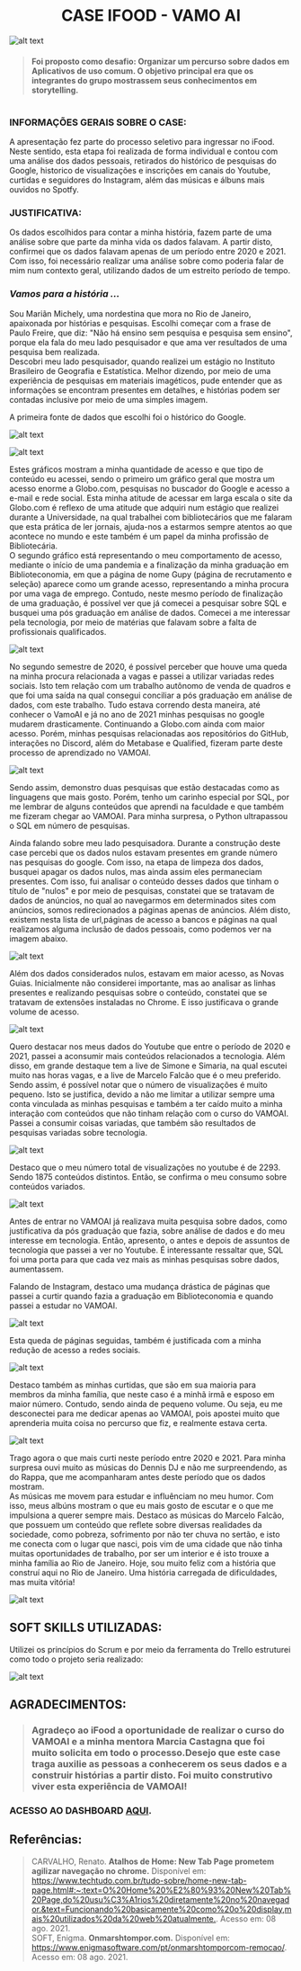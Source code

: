 # <h1 align="center"> CASE IFOOD - VAMO AI </h1> 


![alt text](https://ik.imagekit.io/1l7l6t1ogvv/imagem-01_a9WoqT-TxmT.PNG?updatedAt=1628776812647)

> #### Foi proposto como desafio: Organizar um percurso sobre dados em Aplicativos de uso comum. O objetivo principal era que os integrantes do grupo mostrassem seus conhecimentos em storytelling.

#

### __INFORMAÇÕES GERAIS SOBRE O CASE:__ 

A apresentação fez parte do processo seletivo para ingressar no iFood. Neste sentido, esta etapa foi realizada de forma individual e contou com uma análise dos dados pessoais, retirados do histórico de pesquisas do Google, historico de visualizações e inscrições em canais do Youtube, curtidas e seguidores do Instagram, além das músicas e álbuns mais ouvidos no Spotfy.

### __JUSTIFICATIVA:__

Os dados escolhidos para contar a minha história, fazem parte de uma análise sobre que parte da minha vida os dados falavam. A partir disto, confirmei que os dados falavam apenas de um período entre 2020 e 2021. Com isso, foi necessário realizar uma análise sobre como poderia falar de mim num contexto geral, utilizando dados de um estreito período de tempo. 

### __*Vamos para a história ...*__

Sou Mariãn Michely, uma nordestina que mora no Rio de Janeiro, apaixonada por histórias e pesquisas. Escolhi começar com a frase de Paulo Freire, que diz: "Não há ensino sem pesquisa e pesquisa sem ensino", porque ela fala do meu lado pesquisador e que ama ver resultados de uma pesquisa bem realizada.  
Descobri meu lado pesquisador, quando realizei um estágio no Instituto Brasileiro de Geografia e Estatística. Melhor dizendo, por meio de uma experiência de pesquisas em materiais imagéticos, pude entender que as informações se encontram presentes em detalhes, e histórias podem ser contadas inclusive por meio de uma simples imagem.  
  
A primeira fonte de dados que escolhi foi o histórico do Google.  
  
![alt text](https://ik.imagekit.io/1l7l6t1ogvv/imagem-02_35DDfLVBVv4J.PNG?updatedAt=1628777348234)  

![alt text](https://ik.imagekit.io/1l7l6t1ogvv/imagem-03_mv15oBJBLn.PNG?updatedAt=1628777348547) 

  
Estes gráficos mostram a minha quantidade de acesso e que tipo de conteúdo eu acessei, sendo o primeiro um gráfico geral que mostra um acesso enorme a Globo.com, pesquisas no buscador do Google e acesso a e-mail e rede social. Esta minha atitude de acessar em larga escala o site da Globo.com é reflexo de uma atitude que adquiri num estágio que realizei durante a Universidade, na qual trabalhei com bibliotecários que me falaram que esta prática de ler jornais, ajuda-nos a estarmos sempre atentos ao que acontece no mundo e este também é um papel da minha profissão de Bibliotecária.  
O segundo gráfico está representando o meu comportamento de acesso, mediante o início de uma pandemia e a finalização da minha graduação em Biblioteconomia, em que a página de nome Gupy (página de recrutamento e seleção) aparece como um grande acesso, representando a minha procura por uma vaga de emprego. Contudo, neste mesmo período de finalização de uma graduação, é possível ver que já comecei a pesquisar sobre SQL e busquei uma pós graduação em análise de dados. Comecei a me interessar pela tecnologia, por meio de matérias que falavam sobre a falta de profissionais qualificados.  

  
![alt text](https://ik.imagekit.io/1l7l6t1ogvv/imagem-04_L0jegfHphwN.PNG?updatedAt=1628777348219)

No segundo semestre de 2020, é possível perceber que houve uma queda na minha procura relacionada a vagas e passei a utilizar variadas redes sociais. Isto tem relação com um trabalho autônomo de venda de quadros e que foi uma saída na qual consegui conciliar a pós graduação em análise de dados, com este trabalho. Tudo estava correndo desta maneira, até conhecer o VamoAI e já no ano de 2021 minhas pesquisas no google mudarem drasticamente. Continuando a Globo.com ainda com maior acesso. Porém, minhas pesquisas relacionadas aos repositórios do GitHub, interações no Discord, além do Metabase e Qualified, fizeram parte deste processo de aprendizado no VAMOAI.  
  

![alt text](https://ik.imagekit.io/1l7l6t1ogvv/imagem-05_6KwxMd3BX.PNG?updatedAt=1628777348355)

Sendo assim, demonstro duas pesquisas que estão destacadas como as linguagens que mais gosto. Porém, tenho um carinho especial por SQL, por me lembrar de alguns conteúdos que aprendi na faculdade e que também me fizeram chegar ao VAMOAI. Para minha surpresa, o Python ultrapassou o SQL em número de pesquisas.  
  
Ainda falando sobre meu lado pesquisadora. Durante a construção deste case percebi que os dados nulos estavam presentes em grande número nas pesquisas do google. Com isso, na etapa de limpeza dos dados, busquei apagar os dados nulos, mas ainda assim eles permaneciam presentes. Com isso, fui analisar o conteúdo desses dados que tinham o título de "nulos" e por meio de pesquisas, constatei que se tratavam de dados de anúncios, no qual ao navegarmos em determinados sites com anúncios, somos redirecionados a páginas apenas de anúncios. Além disto, existem nesta lista de url,páginas de  acesso a bancos e páginas na qual realizamos alguma inclusão de dados pessoais, como podemos ver na imagem abaixo.  
  

![alt text](https://ik.imagekit.io/1l7l6t1ogvv/imagem-06_xUAQm5O1ML9v.PNG?updatedAt=1628777348848)  
  
Além dos dados considerados nulos, estavam em maior acesso, as Novas Guias. Inicialmente não considerei importante, mas ao analisar as linhas presentes e realizando pesquisas sobre o conteúdo, constatei que se tratavam de extensões instaladas no Chrome. E isso justificava o grande volume de acesso.  
  
![alt text](https://ik.imagekit.io/1l7l6t1ogvv/imagem-07_q9KnJQM_PV.PNG?updatedAt=1628777349026)  
  
Quero destacar nos meus dados do Youtube que entre o período de 2020 e 2021, passei a aconsumir mais conteúdos relacionados a tecnologia. Além disso, em grande destaque tem a live de Simone e Simaria, na qual escutei muito nas horas vagas, e a live de Marcelo Falcão que é o meu preferido. Sendo assim, é possível notar que o número de visualizações é muito pequeno. Isto se justifica, devido a não me limitar a utilizar sempre uma conta vinculada as minhas pesquisas e também a ter caído muito a minha interação com conteúdos que não tinham relação com o curso do VAMOAI. Passei a consumir coisas variadas, que também são resultados de pesquisas variadas sobre tecnologia.  
  

![alt text](https://ik.imagekit.io/1l7l6t1ogvv/imagem-08_9rILEdlVd7ve.PNG?updatedAt=1628777348653)  
  
Destaco que o meu número total de visualizações no youtube é de 2293. Sendo 1875 conteúdos distintos. Então, se confirma o meu consumo sobre conteúdos variados.  
  

![alt text](https://ik.imagekit.io/1l7l6t1ogvv/imagem-09_X1PKhIZ9qvT.PNG?updatedAt=1628777711850)  

Antes de entrar no VAMOAI já realizava muita pesquisa sobre dados, como justificativa da pós graduação que fazia, sobre análise de dados e do meu interesse em tecnologia. Então, apresento, o antes e depois de assuntos de tecnologia que passei a ver no Youtube. É interessante ressaltar que, SQL foi uma porta para que cada vez mais as minhas pesquisas sobre dados, aumentassem.  
  
Falando de Instagram, destaco uma mudança drástica de páginas que passei a curtir quando fazia a graduação em Biblioteconomia e quando passei a estudar no VAMOAI.

![alt text](https://ik.imagekit.io/1l7l6t1ogvv/imagem-10_QCFdo9IG4Td.PNG?updatedAt=1628777351576) 

Esta queda de páginas seguidas, também é justificada com a minha redução de acesso a redes sociais.  

![alt text](https://ik.imagekit.io/1l7l6t1ogvv/imagem-11_CbgzPndtKg.PNG?updatedAt=1628777349410) 

Destaco também as minhas curtidas, que são em sua maioria para membros da minha família, que neste caso é a minhã irmã e esposo em maior número. Contudo, sendo ainda de pequeno volume. Ou seja, eu me desconectei para me dedicar apenas ao VAMOAI, pois apostei muito que aprenderia muita coisa no percurso que fiz, e realmente estava certa.  

![alt text](https://ik.imagekit.io/1l7l6t1ogvv/imagem-12_Z8yXcXuxkdP.PNG?updatedAt=1628777349787) 

Trago agora o que mais curti neste período entre 2020 e 2021. Para minha surpresa ouvi muito as músicas do Dennis DJ e não me surpreendendo, as do Rappa, que me acompanharam antes deste período que os dados mostram.  
As músicas me movem para estudar e influênciam no meu humor. Com isso, meus albúns mostram o que eu mais gosto de escutar e o que me impulsiona a querer sempre mais. Destaco as músicas do Marcelo Falcão, que possuem um conteúdo que reflete sobre diversas realidades da sociedade, como pobreza, sofrimento por não ter chuva no sertão, e isto me conecta com o lugar que nasci, pois vim de uma cidade que não tinha muitas oportunidades de trabalho, por ser um interior e é isto trouxe a minha família ao Rio de Janeiro. Hoje, sou muito feliz com a história que construí aqui no Rio de Janeiro. Uma história carregada de dificuldades, mas muita vitória!  
  
![alt text](https://ik.imagekit.io/1l7l6t1ogvv/imagem-13_9KIuQ6t_KS.PNG?updatedAt=1628777349732)

## SOFT SKILLS UTILIZADAS:

Utilizei os princípios do Scrum e por meio da ferramenta do Trello estruturei como todo o projeto seria realizado:


![alt text](https://ik.imagekit.io/1l7l6t1ogvv/trello_srrLRcB9w.PNG?updatedAt=1628777350284)


## AGRADECIMENTOS:
> ### Agradeço ao iFood a oportunidade de realizar o curso do VAMOAI e a minha mentora Marcia Castagna que foi muito solicita em todo o processo.Desejo que este case traga auxilie as pessoas a conhecerem os seus dados e a construir histórias a partir disto. Foi muito construtivo viver esta experiência de VAMOAI! 

### ACESSO AO DASHBOARD [AQUI](https://public.tableau.com/app/profile/mari.n.michely.melo.de.lima.do.carmo/viz/Case_Marian_Ifood/PAINEL?publish=yes).


## Referências:
>CARVALHO, Renato. __Atalhos de Home: New Tab Page prometem agilizar navegação no chrome.__ Disponível em: <https://www.techtudo.com.br/tudo-sobre/home-new-tab-page.html#:~:text=O%20Home%20%E2%80%93%20New%20Tab%20Page,do%20usu%C3%A1rios%20diretamente%20no%20navegador.&text=Funcionando%20basicamente%20como%20o%20display,mais%20utilizados%20da%20web%20atualmente.>. Acesso em: 08 ago. 2021.  
>SOFT, Enigma. __Onmarshtompor.com.__ Disponível em: <https://www.enigmasoftware.com/pt/onmarshtomporcom-remocao/>. Acesso em: 08 ago. 2021. 
